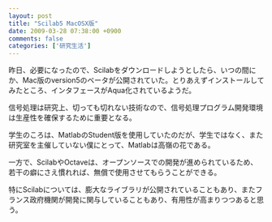 ```yaml
---
layout: post
title: "Scilab5 MacOSX版"
date: 2009-03-28 07:38:00 +0900
comments: false
categories: ['研究生活']
---
```



昨日、必要になったので、Scilabをダウンロードしようとしたら、いつの間にか、Mac版のversion5のベータが公開されていた。とりあえずインストールしてみたところ、インタフェースがAqua化されているようだ。

信号処理は研究上、切っても切れない技術なので、信号処理プログラム開発環境は生産性を確保するために重要となる。

学生のころは、MatlabのStudent版を使用していたのだが、学生ではなく、また研究室を主催していない僕にとって、Matlabは高嶺の花である。

一方で、ScilabやOctaveは、オープンソースでの開発が進められているため、若干の癖にさえ慣れれば、無償で使用させてもらうことができる。

特にScilabについては、膨大なライブラリが公開されていることもあり、またフランス政府機関が開発に関与していることもあり、有用性が高まりつつあると思う。

